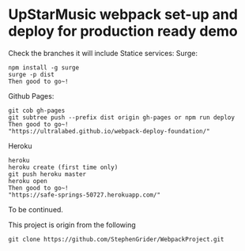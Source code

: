 # UpStarMusic webpack set-up and deploy for production ready demo

Check the branches it will include
Statice services:
Surge:

```
npm install -g surge
surge -p dist
Then good to go~!

```

Github Pages:

```
git cob gh-pages
git subtree push --prefix dist origin gh-pages or npm run deploy
Then good to go~!
"https://ultralabed.github.io/webpack-deploy-foundation/"

```

Heroku
```
heroku
heroku create (first time only)
git push heroku master
heroku open
Then good to go~!
"https://safe-springs-50727.herokuapp.com/"
```


To be continued.



This project is origin from the following

```
git clone https://github.com/StephenGrider/WebpackProject.git

```
